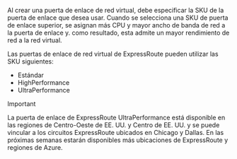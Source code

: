Al crear una puerta de enlace de red virtual, debe especificar la SKU de la puerta de enlace que desea usar. Cuando se selecciona una SKU de puerta de enlace superior, se asignan más CPU y mayor ancho de banda de red a la puerta de enlace y. como resultado, esta admite un mayor rendimiento de red a la red virtual. 

Las puertas de enlace de red virtual de ExpressRoute pueden utilizar las SKU siguientes: 

* Estándar
* HighPerformance
* UltraPerformance

> [!IMPORTANT]
> La puerta de enlace de ExpressRoute UltraPerformance está disponible en las regiones de Centro-Oeste de EE. UU. y Centro de EE. UU. y se puede vincular a los circuitos ExpressRoute ubicados en Chicago y Dallas. En las próximas semanas estarán disponibles más ubicaciones de ExpressRoute y regiones de Azure. 
> 
> 



<!--HONumber=Nov16_HO3-->


